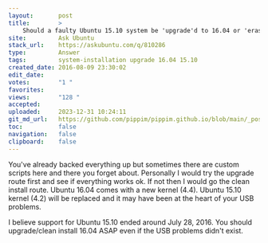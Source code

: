```yaml
---
layout:       post
title:        >
    Should a faulty Ubuntu 15.10 system be 'upgrade'd to 16.04 or 'erase and reinstall'ed?
site:         Ask Ubuntu
stack_url:    https://askubuntu.com/q/810286
type:         Answer
tags:         system-installation upgrade 16.04 15.10
created_date: 2016-08-09 23:30:02
edit_date:    
votes:        "1 "
favorites:    
views:        "128 "
accepted:     
uploaded:     2023-12-31 10:24:11
git_md_url:   https://github.com/pippim/pippim.github.io/blob/main/_posts/2016/2016-08-09-Should-a-faulty-Ubuntu-15.10-system-be-_upgrade_d-to-16.04-or-_erase-and-reinstall_ed_.md
toc:          false
navigation:   false
clipboard:    false
---
```


You've already backed everything up but sometimes there are custom scripts here and there you forget about. Personally I would try the upgrade route first and see if everything works ok. If not then I would go the clean install route. Ubuntu 16.04 comes with a new kernel (4.4). Ubuntu 15.10 kernel (4.2) will be replaced and it may have been at the heart of your USB problems.

I believe support for Ubuntu 15.10 ended around July 28, 2016.  You should upgrade/clean install 16.04 ASAP even if the USB problems didn't exist.
